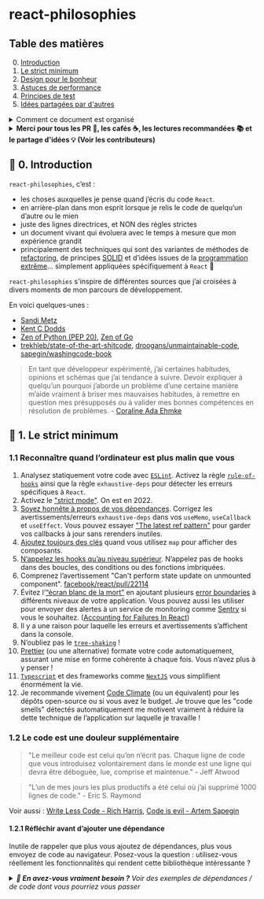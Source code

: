 # react-philosophies

## Table des matières

0. [Introduction](#-0-introduction)  
1. [Le strict minimum](#-1-le-strict-minimum)  
2. [Design pour le bonheur](#-2-concevoir-pour-le-bonheur)  
3. [Astuces de performance](#-3-astuces-de-performance)  
4. [Principes de test](#-4-principes-de-test)  
5. [Idées partagées par d'autres](#-5-idées-partagées-par-dautres)

<details>
    <summary>Comment ce document est organisé</summary>

<br/>
Il m’a été assez difficile de séparer mes réflexions en `design`, `performance` et `tests`. J’ai remarqué que beaucoup de conceptions pensées pour la maintenabilité rendent aussi votre application plus rapide et plus facile à tester. Désolé si la discussion semble parfois désorganisée.
<br/>

</details>

<details>
    <summary><strong>Merci pour tous les PR 🚜, les cafés ☕, les lectures recommandées 📚 et le partage d'idées 💡 (Voir les contributeurs)</strong></summary>

---

#### ❤️ Commentaires, suggestions, réactions vives ? J’aimerais les entendre !

Si vous pensez à quelque chose qui devrait faire partie de ma liste de lecture ou si vous avez de super idées à inclure ici, n’hésitez pas à soumettre un PR ou une issue. J’ai notamment inclus la section [`Idées partagées par d'autres`](#-5-idées-partagées-par-dautres) si vous souhaitez y ajouter vos propres idées 🙂. Les liens cassés, les fautes de grammaire, de mise en forme ou de typographie sont aussi les bienvenus. Toute contribution pour améliorer `react-philosophies`, petite ou grande, est toujours appréciée.

---

#### ❤️ Merci spécial à ceux qui ont pris le temps de contribuer !

_Note : la liste suivante n’est pas exhaustive. Si vous avez contribué à ce projet et que votre nom n’apparaît pas, n’hésitez pas à soumettre un PR pour l’ajouter ici. Merci !_

**💡 Commentaires et suggestions**

- La communauté [`r/reactjs`](https://www.reddit.com/r/reactjs/comments/pvwb6m/what_i_think_about_when_i_write_code_in_react)
- [Josh W Comeau](https://www.joshwcomeau.com/)
- [@unpunnyfuns](https://github.com/unpunnyfuns)
- [@cassidoo](https://github.com/cassidoo)

**☕ Café !**

- [Myles](https://github.com/myles-banner)
- [Daniel](https://Ko-fi.com/home/coffeeshop?txid=7d71404a-fa0c-419d-9808-46ea520c913f&mode=public&img=ogsomeoneboughtme)
- [Ankit](https://github.com/ankitwww)

**🚜 Pull Requests**

- [@fengzilong](https://github.com/fengzilong)
- [@ankitwww](https://github.com/ankitwww)
- [@dzakki](https://github.com/dzakki)
- [@metonym](https://github.com/metonym)
- [@sapegin](https://github.com/sapegin)

**📚 Lectures recommandées**

- [ryanmcdermott/clean-code-javascript](https://github.com/ryanmcdermott/clean-code-javascript), [3rs-of-software-architecture](https://github.com/ryanmcdermott/3rs-of-software-architecture), [ryanmcdermott/code-review-tips](https://github.com/ryanmcdermott/code-review-tips)
- [Ben Moseley et Peter Marks : Out of the Tar Pit (2006)](http://curtclifton.net/papers/MoseleyMarks06a.pdf), recommandé par [@icyjoseph](https://github.com/icyjoseph)
- [`goldbergyoni/nodebestpractices`](https://github.com/goldbergyoni/nodebestpractices), recommandé par [@rstacruz](https://github.com/rstacruz)
- [Dan Abramov : Writing Resilient Components](https://overreacted.io/writing-resilient-components/), recommandé par [Mon Quindoza](https://ph.linkedin.com/in/monquindoza)
- [Matthieu Kern : Stop checking if your component is mounted](https://medium.com/doctolib/react-stop-checking-if-your-component-is-mounted-3bb2568a4934), recommandé par [@Pierre-CLIND](https://github.com/Pierre-CLIND)

</details>

## 🧘 0. Introduction
`react-philosophies`, c’est :

- les choses auxquelles je pense quand j’écris du code `React`.
- en arrière-plan dans mon esprit lorsque je relis le code de quelqu’un d’autre ou le mien
- juste des lignes directrices, et NON des règles strictes
- un document vivant qui évoluera avec le temps à mesure que mon expérience grandit
- principalement des techniques qui sont des variantes de méthodes de [refactoring](https://fr.wikipedia.org/wiki/Remaniement_de_code), de principes [SOLID](https://fr.wikipedia.org/wiki/SOLID_(informatique)) et d’idées issues de la [programmation extrême](https://fr.wikipedia.org/wiki/Programmation_extr%C3%AAme)... simplement appliquées spécifiquement à `React` 🙂

`react-philosophies` s'inspire de différentes sources que j’ai croisées à divers moments de mon parcours de développement.

En voici quelques-unes :

- [Sandi Metz](https://sandimetz.com/)
- [Kent C Dodds](https://kentcdodds.com)
- [Zen of Python (PEP 20)](https://www.python.org/dev/peps/pep-0020/), [Zen of Go](https://dave.cheney.net/2020/02/23/the-zen-of-go)
- [trekhleb/state-of-the-art-shitcode](https://github.com/trekhleb/state-of-the-art-shitcode), [droogans/unmaintainable-code](https://github.com/Droogans/unmaintainable-code), [sapegin/washingcode-book](https://github.com/sapegin/washingcode-book/)

> En tant que développeur expérimenté, j’ai certaines habitudes, opinions et schémas que j’ai tendance à suivre. Devoir expliquer à quelqu’un pourquoi j’aborde un problème d’une certaine manière m’aide vraiment à briser mes mauvaises habitudes, à remettre en question mes présupposés ou à valider mes bonnes compétences en résolution de problèmes. - [Coraline Ada Ehmke](https://where.coraline.codes)

## 🧘 1. Le strict minimum

### 1.1 Reconnaître quand l’ordinateur est plus malin que vous

1. Analysez statiquement votre code avec [`ESLint`](https://eslint.org/). Activez la règle [`rule-of-hooks`](https://www.npmjs.com/package/eslint-plugin-react-hooks) ainsi que la règle `exhaustive-deps` pour détecter les erreurs spécifiques à `React`.
2. Activez le ["strict mode"](https://developer.mozilla.org/en-US/docs/Web/JavaScript/Reference/Strict_mode). On est en 2022.
3. [Soyez honnête à propos de vos dépendances](https://overreacted.io/a-complete-guide-to-useeffect/#two-ways-to-be-honest-about-dependencies). Corrigez les avertissements/erreurs `exhaustive-deps` dans vos `useMemo`, `useCallback` et `useEffect`. Vous pouvez essayer ["The latest ref pattern"](https://epicreact.dev/the-latest-ref-pattern-in-react) pour garder vos callbacks à jour sans rerenders inutiles.
4. [Ajoutez toujours des clés](https://epicreact.dev/why-react-needs-a-key-prop) quand vous utilisez `map` pour afficher des composants.
5. [N’appelez les hooks qu’au niveau supérieur](https://reactjs.org/docs/hooks-rules.html). N’appelez pas de hooks dans des boucles, des conditions ou des fonctions imbriquées.
6. Comprenez l’avertissement "Can't perform state update on unmounted component". [facebook/react/pull/22114](https://github.com/facebook/react/pull/22114)
7. Évitez l’[“écran blanc de la mort”](https://kentcdodds.com/blog/use-react-error-boundary-to-handle-errors-in-react) en ajoutant plusieurs [error boundaries](https://reactjs.org/docs/error-boundaries.html) à différents niveaux de votre application. Vous pouvez aussi les utiliser pour envoyer des alertes à un service de monitoring comme [Sentry](https://sentry.io) si vous le souhaitez. ([Accounting for Failures In React](https://brandondail.com/posts/fault-tolerance-react))
8. Il y a une raison pour laquelle les erreurs et avertissements s’affichent dans la console.
9. N’oubliez pas le [`tree-shaking`](https://webpack.js.org/guides/tree-shaking/) !
10. [Prettier](https://prettier.io/) (ou une alternative) formate votre code automatiquement, assurant une mise en forme cohérente à chaque fois. Vous n’avez plus à y penser !
11. [`Typescript`](https://www.typescriptlang.org/) et des frameworks comme [`NextJS`](https://nextjs.org/) vous simplifient énormément la vie.
12. Je recommande vivement [Code Climate](https://codeclimate.com/quality/) (ou un équivalent) pour les dépôts open-source ou si vous avez le budget. Je trouve que les "code smells" détectés automatiquement me motivent vraiment à réduire la dette technique de l’application sur laquelle je travaille !

### 1.2 Le code est une douleur supplémentaire

> "Le meilleur code est celui qu’on n’écrit pas. Chaque ligne de code que vous introduisez volontairement dans le monde est une ligne qui devra être déboguée, lue, comprise et maintenue." - Jeff Atwood

> "L’un de mes jours les plus productifs a été celui où j’ai supprimé 1000 lignes de code." - Eric S. Raymond

Voir aussi : [Write Less Code - Rich Harris](https://svelte.dev/blog/write-less-code), [Code is evil - Artem Sapegin](https://github.com/sapegin/washingcode-book/blob/master/manuscript/Code_is_evil.md)

#### 1.2.1 Réfléchir avant d’ajouter une dépendance

Inutile de rappeler que plus vous ajoutez de dépendances, plus vous envoyez de code au navigateur. Posez-vous la question : utilisez-vous réellement les fonctionnalités qui rendent cette bibliothèque intéressante ?

<details>
    <summary><strong><em>🙈 En avez-vous vraiment besoin ?</strong> Voir des exemples de dépendances / de code dont vous pourriez vous passer</em></summary>

<br/>

1. Avez-vous vraiment besoin de [`Redux`](https://redux.js.org/) ? C’est possible. Mais gardez en tête que React est déjà une [bibliothèque de gestion d’état](https://kentcdodds.com/blog/application-state-management-with-react).

2. Avez-vous vraiment besoin du [`Apollo client`](https://www.apollographql.com/docs/react/) ? Il offre beaucoup de fonctionnalités puissantes, comme la normalisation manuelle. Mais il augmentera fortement la taille de votre bundle. Si votre application n’utilise pas ses fonctionnalités avancées, envisagez une alternative plus légère comme [`react-query`](https://react-query.tanstack.com/comparison) ou [`SWR`](https://github.com/vercel/swr) (ou aucune).

3. [`Axios`](https://github.com/axios/axios) ? C’est une excellente bibliothèque avec des fonctionnalités difficilement réplicables avec `fetch`. Mais si la seule raison de l’utiliser est une API plus agréable, envisagez un simple wrapper autour de fetch (comme [`redaxios`](https://github.com/developit/redaxios) ou le vôtre). Demandez-vous si vous exploitez vraiment ses fonctionnalités uniques.

4. [`Decimal.js`](https://github.com/MikeMcl/decimal.js/) ? Peut-être que [Big.js](https://github.com/MikeMcl/big.js/) ou [d'autres bibliothèques plus légères](https://www.npmtrends.com/big.js-vs-bignumber.js-vs-decimal.js-vs-mathjs) suffisent.

5. [`Lodash`](https://lodash.com/) / [`UnderscoreJS`](https://underscorejs.org/) ? [you-dont-need/You-Dont-Need-Lodash-Underscore](https://github.com/you-dont-need/You-Dont-Need-Lodash-Underscore)

6. [`MomentJS`](https://momentjs.com/) ? [you-dont-need/You-Dont-Need-Momentjs](https://github.com/you-dont-need/You-Dont-Need-Momentjs)

7. Vous n’avez peut-être pas besoin de `Context` pour le thème (`clair`/`sombre`) : envisagez plutôt l’utilisation de [`variables CSS`](https://epicreact.dev/css-variables).

8. Vous n’avez peut-être même pas besoin de `Javascript`. Le CSS est puissant. [you-dont-need/You-Dont-Need-JavaScript](https://github.com/you-dont-need/You-Dont-Need-JavaScript)

<br/>

</details>

